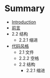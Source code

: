 # Summary

* [Introduction](README.md)
* [前言](chapter1.md)
* 2.2 结构
   * 2.2.1 缩进
* [代码风格](dai_ma_feng_ge.md)
   * 2.1 文件
   * 2.2.2 空格
   * 2.2 结构
       * 2.2.1 缩进

